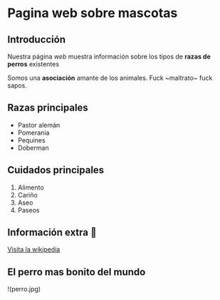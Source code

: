 # Pagina web sobre mascotas
 
## Introducción
Nuestra página *web* muestra información sobre los tipos de **razas de perros** existentes

Somos una **asociación** amante de los animales. Fuck ~maltrato~ fuck sapos.

## Razas principales

* Pastor alemán
* Pomerania
* Pequines
* Doberman

## Cuidados principales

1. Alimento
2. Cariño
3. Aseo
4. Paseos

## Información extra 🐶

[Visita la wikipedia](https://es.wikipedia.org/wiki/Canis_familiaris)

## El perro mas bonito del mundo

!(perro.jpg)
